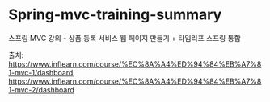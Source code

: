 # Spring-mvc-training-summary
스프링 MVC 강의 - 상품 등록 서비스 웹 페이지 만들기 + 타임리프 스프링 통합

출처: https://www.inflearn.com/course/%EC%8A%A4%ED%94%84%EB%A7%81-mvc-1/dashboard, https://www.inflearn.com/course/%EC%8A%A4%ED%94%84%EB%A7%81-mvc-2/dashboard
